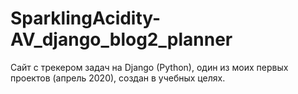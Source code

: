 # SparklingAcidity-AV_django_blog2_planner
Сайт с трекером задач на Django (Python), один из моих первых проектов (апрель 2020), создан в учебных целях.
